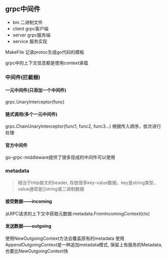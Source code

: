 ## grpc中间件


- bin 二进制文件
- client grpc客户端
- server grpc服务端
- service 服务实现


MakeFile 记录protoc生成go代码的模板

grpc中的上下文信息都是使用context承载

### 中间件(拦截器)
#### 一元中间件(只添加一个中间件)
grpc.UnaryInterceptor(func)

#### 链式调用(多个一元中间件)
grpc.ChainUnaryInterceptor(func1, func2, func3...)
根据传入顺序，依次进行处理

#### 官方中间件
go-grpc-middleware提供了很多现成的中间件可以使用



### metadata
> 相当于http报文的header, 存放很多key-value数据，key是string类型，value通常是[]string或二进制数据

#### 接受数据——incoming
从RPC请求的上下文中获取元数据:metadata.FromIncomingContext(ctx)

#### 发送数据——outgoing
使用NewOutgoingContext方法会覆盖原有的metadata
使用AppendOutgoingContext是一种追加metadata模式, 保留上有服务的Metadata,也要比NewOutgoingContext快